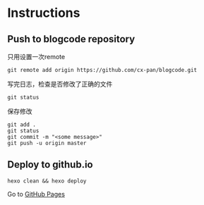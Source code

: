 # Instructions

## Push to blogcode repository

只用设置一次remote
```
git remote add origin https://github.com/cx-pan/blogcode.git
```

写完日志，检查是否修改了正确的文件
```
git status
```

保存修改
```
git add .
git status
git commit -m "<some message>"
git push -u origin master
```

## Deploy to github.io

```
hexo clean && hexo deploy
```

Go to [GitHub Pages](cx-pan.github.io)
